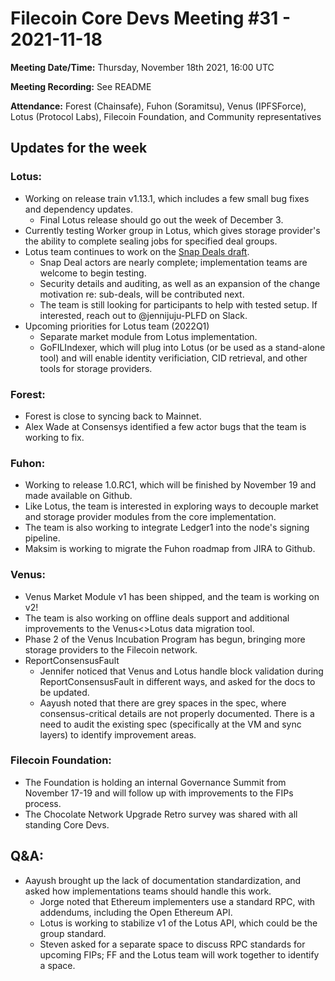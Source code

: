 # Filecoin Core Devs Meeting #31 - 2021-11-18

**Meeting Date/Time:** Thursday, November 18th 2021, 16:00 UTC

**Meeting Recording:** See README

**Attendance:** Forest (Chainsafe), Fuhon (Soramitsu), Venus (IPFSForce), Lotus (Protocol Labs), Filecoin Foundation, and Community representatives

## Updates for the week

### Lotus:
* Working on release train v1.13.1, which includes a few small bug fixes and dependency updates.
    * Final Lotus release should go out the week of December 3.
* Currently testing Worker group in Lotus, which gives storage provider's the ability to complete sealing jobs for specified deal groups. 
* Lotus team continues to work on the [Snap Deals draft](https://github.com/filecoin-project/FIPs/blob/master/FIPS/fip-0019.md). 
    * Snap Deal actors are nearly complete; implementation teams are welcome to begin testing. 
    * Security details and auditing, as well as an expansion of the change motivation re: sub-deals, will be contributed next. 
    * The team is still looking for participants to help with tested setup. If interested, reach out to @jennijuju-PLFD on Slack. 
* Upcoming priorities for Lotus team (2022Q1) 
    * Separate market module from Lotus implementation.
    * GoFILIndexer, which will plug into Lotus (or be used as a stand-alone tool) and will enable identity verificiation, CID retrieval, and other tools for storage providers. 

### Forest:
* Forest is close to syncing back to Mainnet. 
* Alex Wade at Consensys identified a few actor bugs that the team is working to fix. 

### Fuhon:
* Working to release 1.0.RC1, which will be finished by November 19 and made available on Github. 
* Like Lotus, the team is interested in exploring ways to decouple market and storage provider modules from the core implementation. 
* The team is also working to integrate Ledger1 into the node's signing pipeline. 
* Maksim is working to migrate the Fuhon roadmap from JIRA to Github. 

### Venus:
* Venus Market Module v1 has been shipped, and the team is working on v2! 
* The team is also working on offline deals support and additional improvements to the Venus<>Lotus data migration tool.
* Phase 2 of the Venus Incubation Program has begun, bringing more storage providers to the Filecoin network. 
* ReportConsensusFault 
    * Jennifer noticed that Venus and Lotus handle block validation during ReportConsensusFault in different ways, and asked for the docs to be updated. 
    * Aayush noted that there are grey spaces in the spec, where consensus-critical details are not properly documented. There is a need to audit the existing spec (specifically at the VM and sync layers) to identify improvement areas.

### Filecoin Foundation:
*  The Foundation is holding an internal Governance Summit from November 17-19 and will follow up with improvements to the FIPs process. 
*  The Chocolate Network Upgrade Retro survey was shared with all standing Core Devs. 

## Q&A:
*  Aayush brought up the lack of documentation standardization, and asked how implementations teams should handle this work. 
    * Jorge noted that Ethereum implementers use a standard RPC, with addendums, including the Open Ethereum API.
    * Lotus is working to stabilize v1 of the Lotus API, which could be the group standard.  
    * Steven asked for a separate space to discuss RPC standards for upcoming FIPs; FF and the Lotus team will work together to identify a space. 
